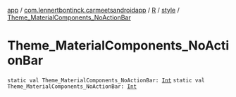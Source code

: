 [app](../../../index.md) / [com.lennertbontinck.carmeetsandroidapp](../../index.md) / [R](../index.md) / [style](index.md) / [Theme_MaterialComponents_NoActionBar](./-theme_-material-components_-no-action-bar.md)

# Theme_MaterialComponents_NoActionBar

`static val Theme_MaterialComponents_NoActionBar: `[`Int`](https://kotlinlang.org/api/latest/jvm/stdlib/kotlin/-int/index.html)
`static val Theme_MaterialComponents_NoActionBar: `[`Int`](https://kotlinlang.org/api/latest/jvm/stdlib/kotlin/-int/index.html)